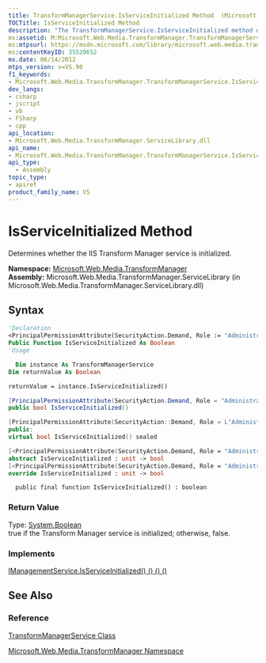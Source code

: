 ```yaml
---
title: TransformManagerService.IsServiceInitialized Method  (Microsoft.Web.Media.TransformManager)
TOCTitle: IsServiceInitialized Method
description: "The TransformManagerService.IsServiceInitialized method determines whether the IIS Transform Manager service is initialized."
ms:assetid: M:Microsoft.Web.Media.TransformManager.TransformManagerService.IsServiceInitialized
ms:mtpsurl: https://msdn.microsoft.com/library/microsoft.web.media.transformmanager.transformmanagerservice.isserviceinitialized(v=VS.90)
ms:contentKeyID: 35520652
ms.date: 06/14/2012
mtps_version: v=VS.90
f1_keywords:
- Microsoft.Web.Media.TransformManager.TransformManagerService.IsServiceInitialized
dev_langs:
- csharp
- jscript
- vb
- FSharp
- cpp
api_location:
- Microsoft.Web.Media.TransformManager.ServiceLibrary.dll
api_name:
- Microsoft.Web.Media.TransformManager.TransformManagerService.IsServiceInitialized
api_type:
  - Assembly
topic_type:
- apiref
product_family_name: VS
---
```


# IsServiceInitialized Method

Determines whether the IIS Transform Manager service is initialized.

**Namespace:**  [Microsoft.Web.Media.TransformManager](microsoft-web-media-transformmanager-namespace.md)  
**Assembly:**  Microsoft.Web.Media.TransformManager.ServiceLibrary (in Microsoft.Web.Media.TransformManager.ServiceLibrary.dll)

## Syntax

```vb
'Declaration
<PrincipalPermissionAttribute(SecurityAction.Demand, Role := "Administrators")> _
Public Function IsServiceInitialized As Boolean
'Usage

  Dim instance As TransformManagerService
Dim returnValue As Boolean

returnValue = instance.IsServiceInitialized()
```

```csharp
[PrincipalPermissionAttribute(SecurityAction.Demand, Role = "Administrators")]
public bool IsServiceInitialized()
```

```cpp
[PrincipalPermissionAttribute(SecurityAction::Demand, Role = L"Administrators")]
public:
virtual bool IsServiceInitialized() sealed
```

``` fsharp
[<PrincipalPermissionAttribute(SecurityAction.Demand, Role = "Administrators")>]
abstract IsServiceInitialized : unit -> bool 
[<PrincipalPermissionAttribute(SecurityAction.Demand, Role = "Administrators")>]
override IsServiceInitialized : unit -> bool 
```

```jscript
  public final function IsServiceInitialized() : boolean
```

### Return Value

Type: [System.Boolean](https://msdn.microsoft.com/library/a28wyd50)  
true if the Transform Manager service is initialized; otherwise, false.  

### Implements

[IManagementService.IsServiceInitialized() () () ()](imanagementservice-isserviceinitialized-method-microsoft-web-media-transformmanager.md)  

## See Also

### Reference

[TransformManagerService Class](transformmanagerservice-class-microsoft-web-media-transformmanager.md)

[Microsoft.Web.Media.TransformManager Namespace](microsoft-web-media-transformmanager-namespace.md)
